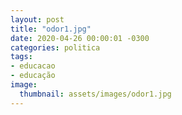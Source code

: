 ```yaml
---
layout: post
title: "odor1.jpg"
date: 2020-04-26 00:00:01 -0300
categories: politica
tags:
- educacao
- educação
image: 
  thumbnail: assets/images/odor1.jpg
---
```

